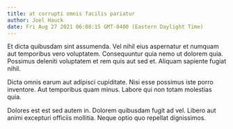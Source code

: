 ```yaml
---
title: at corrupti omnis facilis pariatur
author: Joel Hauck
date: Fri Aug 27 2021 06:08:15 GMT-0400 (Eastern Daylight Time)
---
```

Et dicta quibusdam sint assumenda. Vel nihil eius aspernatur et numquam aut temporibus vero voluptatem. Consequuntur quia nemo ut dolorem quia. Possimus deleniti voluptatem et rem quis aut sed et. Aliquam sapiente fugiat nihil.

 Dicta omnis earum aut adipisci cupiditate. Nisi esse possimus iste porro inventore. Aut temporibus quam minus. Labore qui non totam molestias quia.

 Dolores est est sed autem in. Dolorem quibusdam fugit ad vel. Libero aut animi excepturi officiis mollitia. Neque optio quo repellat dignissimos.